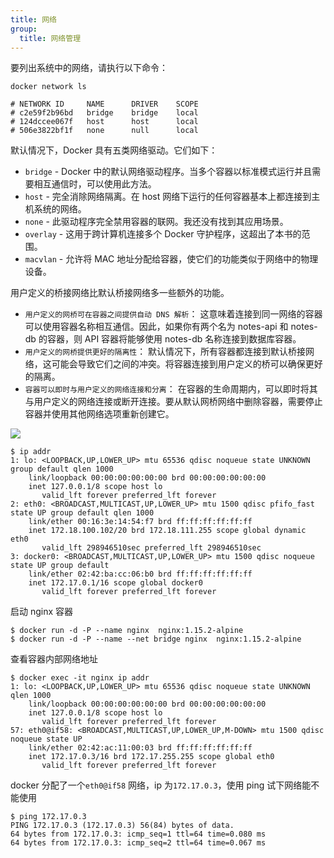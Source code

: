 ```yaml
---
title: 网络
group:
  title: 网络管理
---
```


要列出系统中的网络，请执行以下命令：

```shell
docker network ls

# NETWORK ID     NAME      DRIVER    SCOPE
# c2e59f2b96bd   bridge    bridge    local
# 124dccee067f   host      host      local
# 506e3822bf1f   none      null      local
```

默认情况下，Docker 具有五类网络驱动。它们如下：

- `bridge` - Docker 中的默认网络驱动程序。当多个容器以标准模式运行并且需要相互通信时，可以使用此方法。
- `host` - 完全消除网络隔离。在 host 网络下运行的任何容器基本上都连接到主机系统的网络。
- `none` - 此驱动程序完全禁用容器的联网。我还没有找到其应用场景。
- `overlay` - 这用于跨计算机连接多个 Docker 守护程序，这超出了本书的范围。
- `macvlan` - 允许将 MAC 地址分配给容器，使它们的功能类似于网络中的物理设备。

用户定义的桥接网络比默认桥接网络多一些额外的功能。

- `用户定义的网桥可在容器之间提供自动 DNS 解析`： 这意味着连接到同一网络的容器可以使用容器名称相互通信。因此，如果你有两个名为 notes-api 和 notes-db 的容器，则 API 容器将能够使用 notes-db 名称连接到数据库容器。
- `用户定义的网桥提供更好的隔离性`： 默认情况下，所有容器都连接到默认桥接网络，这可能会导致它们之间的冲突。将容器连接到用户定义的桥可以确保更好的隔离。
- `容器可以即时与用户定义的网络连接和分离`： 在容器的生命周期内，可以即时将其与用户定义的网络连接或断开连接。要从默认网桥网络中删除容器，需要停止容器并使用其他网络选项重新创建它。

![](https://cy-picgo.oss-cn-hangzhou.aliyuncs.com/docker-network.png)

```shell
$ ip addr
1: lo: <LOOPBACK,UP,LOWER_UP> mtu 65536 qdisc noqueue state UNKNOWN group default qlen 1000
    link/loopback 00:00:00:00:00:00 brd 00:00:00:00:00:00
    inet 127.0.0.1/8 scope host lo
       valid_lft forever preferred_lft forever
2: eth0: <BROADCAST,MULTICAST,UP,LOWER_UP> mtu 1500 qdisc pfifo_fast state UP group default qlen 1000
    link/ether 00:16:3e:14:54:f7 brd ff:ff:ff:ff:ff:ff
    inet 172.18.100.102/20 brd 172.18.111.255 scope global dynamic eth0
       valid_lft 298946510sec preferred_lft 298946510sec
3: docker0: <BROADCAST,MULTICAST,UP,LOWER_UP> mtu 1500 qdisc noqueue state UP group default
    link/ether 02:42:ba:cc:06:b0 brd ff:ff:ff:ff:ff:ff
    inet 172.17.0.1/16 scope global docker0
       valid_lft forever preferred_lft forever
```

启动 nginx 容器

```shell
$ docker run -d -P --name nginx  nginx:1.15.2-alpine
$ docker run -d -P --name --net bridge nginx  nginx:1.15.2-alpine
```

查看容器内部网络地址

```shell
$ docker exec -it nginx ip addr
1: lo: <LOOPBACK,UP,LOWER_UP> mtu 65536 qdisc noqueue state UNKNOWN qlen 1000
    link/loopback 00:00:00:00:00:00 brd 00:00:00:00:00:00
    inet 127.0.0.1/8 scope host lo
       valid_lft forever preferred_lft forever
57: eth0@if58: <BROADCAST,MULTICAST,UP,LOWER_UP,M-DOWN> mtu 1500 qdisc noqueue state UP
    link/ether 02:42:ac:11:00:03 brd ff:ff:ff:ff:ff:ff
    inet 172.17.0.3/16 brd 172.17.255.255 scope global eth0
       valid_lft forever preferred_lft forever
```

docker 分配了一个`eth0@if58` 网络，ip 为`172.17.0.3`，使用 ping 试下网络能不能使用

```shell
$ ping 172.17.0.3
PING 172.17.0.3 (172.17.0.3) 56(84) bytes of data.
64 bytes from 172.17.0.3: icmp_seq=1 ttl=64 time=0.080 ms
64 bytes from 172.17.0.3: icmp_seq=2 ttl=64 time=0.067 ms
```
